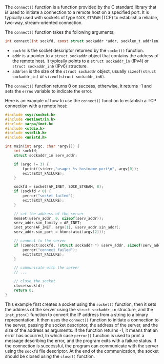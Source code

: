 The `connect()` function is a function provided by the C standard library that is used to initiate a connection to a remote host on a specified port. It is typically used with sockets of type `SOCK_STREAM` (TCP) to establish a reliable, two-way, stream-oriented connection.

The `connect()` function takes the following arguments:
```C
int connect(int sockfd, const struct sockaddr *addr, socklen_t addrlen);
```
-   `sockfd` is the socket descriptor returned by the `socket()` function.
-   `addr` is a pointer to a `struct sockaddr` object that contains the address of the remote host. It typically points to a `struct sockaddr_in` (IPv4) or `struct sockaddr_in6` (IPv6) structure.
-   `addrlen` is the size of the `struct sockaddr` object, usually `sizeof(struct sockaddr_in)` or `sizeof(struct sockaddr_in6)`.

The `connect()` function returns 0 on success, otherwise, it returns -1 and sets the `errno` variable to indicate the error.

Here is an example of how to use the `connect()` function to establish a TCP connection with a remote host:
```C
#include <sys/socket.h>
#include <netinet/in.h>
#include <arpa/inet.h>
#include <stdio.h>
#include <stdlib.h>
#include <unistd.h>

int main(int argc, char *argv[]) {
    int sockfd;
    struct sockaddr_in serv_addr;

    if (argc != 3) {
        fprintf(stderr,"usage: %s hostname port\n", argv[0]);
        exit(EXIT_FAILURE);
    }

    sockfd = socket(AF_INET, SOCK_STREAM, 0);
    if (sockfd < 0) {
        perror("socket failed");
        exit(EXIT_FAILURE);
    }

    // set the address of the server
    memset(&serv_addr, 0, sizeof(serv_addr));
    serv_addr.sin_family = AF_INET;
    inet_pton(AF_INET, argv[1], &serv_addr.sin_addr);
    serv_addr.sin_port = htons(atoi(argv[2]));

    // connect to the server
    if (connect(sockfd, (struct sockaddr *) &serv_addr, sizeof(serv_addr)) < 0) {
        perror("connect failed");
        exit(EXIT_FAILURE);
    }

    // communicate with the server
    // ...

    // close the socket
    close(sockfd);
    return 0;
}
```
This example first creates a socket using the `socket()` function, then it sets the address of the server using the `struct sockaddr_in` structure, and the `inet_pton()` function to convert the IP address from a string to a binary representation. It then uses the `connect()` function to initiate a connection to the server, passing the socket descriptor, the address of the server, and the size of the address as arguments. If the function returns -1, it means that an error has occurred, In which case `perror()` function is used to print a message describing the error, and the program exits with a failure status. If the connection is successful, the program can communicate with the server using the `sockfd` file descriptor. At the end of the communication, the socket should be closed using the `close()` function.